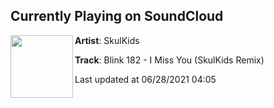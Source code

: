 ## Currently Playing on SoundCloud

[<img align="left" width="100" src="https://i1.sndcdn.com/artworks-lFj33flI3OySPqqa-S6jjaQ-t500x500.jpg">](https://soundcloud.com/theskulkids/blink-182-i-miss-you-the-skulkids-remix)

**Artist**: SkulKids 

**Track**: Blink 182 - I Miss You (SkulKids Remix)

Last updated at 06/28/2021 04:05
